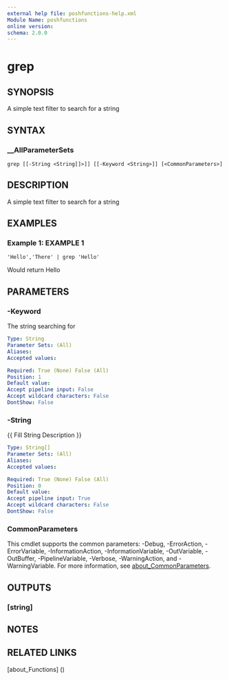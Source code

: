 ```yaml
---
external help file: poshfunctions-help.xml
Module Name: poshfunctions
online version: 
schema: 2.0.0
---
```


# grep

## SYNOPSIS

A simple text filter to search for a string

## SYNTAX

### __AllParameterSets

```
grep [[-String <String[]>]] [[-Keyword <String>]] [<CommonParameters>]
```

## DESCRIPTION

A simple text filter to search for a string


## EXAMPLES

### Example 1: EXAMPLE 1

```
'Hello','There' | grep 'Hello'
```

Would return
Hello






## PARAMETERS

### -Keyword

The string searching for

```yaml
Type: String
Parameter Sets: (All)
Aliases: 
Accepted values: 

Required: True (None) False (All)
Position: 1
Default value: 
Accept pipeline input: False
Accept wildcard characters: False
DontShow: False
```

### -String

{{ Fill String Description }}

```yaml
Type: String[]
Parameter Sets: (All)
Aliases: 
Accepted values: 

Required: True (None) False (All)
Position: 0
Default value: 
Accept pipeline input: True
Accept wildcard characters: False
DontShow: False
```


### CommonParameters

This cmdlet supports the common parameters: -Debug, -ErrorAction, -ErrorVariable, -InformationAction, -InformationVariable, -OutVariable, -OutBuffer, -PipelineVariable, -Verbose, -WarningAction, and -WarningVariable. For more information, see [about_CommonParameters](http://go.microsoft.com/fwlink/?LinkID=113216).

## OUTPUTS

### [string]


## NOTES



## RELATED LINKS

[about_Functions] ()

